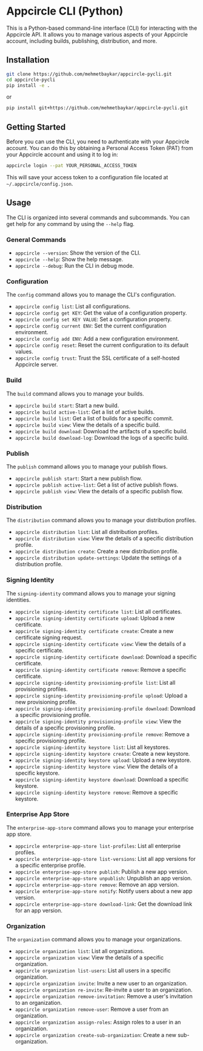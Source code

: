 # Appcircle CLI (Python)

This is a Python-based command-line interface (CLI) for interacting with the Appcircle API. It allows you to manage various aspects of your Appcircle account, including builds, publishing, distribution, and more.

## Installation

```bash
git clone https://github.com/mehmetbaykar/appcircle-pycli.git
cd appcircle-pycli
pip install -e .

```
or

```bash
pip install git+https://github.com/mehmetbaykar/appcircle-pycli.git
```

## Getting Started

Before you can use the CLI, you need to authenticate with your Appcircle account. You can do this by obtaining a Personal Access Token (PAT) from your Appcircle account and using it to log in:

```bash
appcircle login --pat YOUR_PERSONAL_ACCESS_TOKEN
```

This will save your access token to a configuration file located at `~/.appcircle/config.json`.

## Usage

The CLI is organized into several commands and subcommands. You can get help for any command by using the `--help` flag.

### General Commands

- `appcircle --version`: Show the version of the CLI.
- `appcircle --help`: Show the help message.
- `appcircle --debug`: Run the CLI in debug mode.

### Configuration

The `config` command allows you to manage the CLI's configuration.

- `appcircle config list`: List all configurations.
- `appcircle config get KEY`: Get the value of a configuration property.
- `appcircle config set KEY VALUE`: Set a configuration property.
- `appcircle config current ENV`: Set the current configuration environment.
- `appcircle config add ENV`: Add a new configuration environment.
- `appcircle config reset`: Reset the current configuration to its default values.
- `appcircle config trust`: Trust the SSL certificate of a self-hosted Appcircle server.

### Build

The `build` command allows you to manage your builds.

- `appcircle build start`: Start a new build.
- `appcircle build active-list`: Get a list of active builds.
- `appcircle build list`: Get a list of builds for a specific commit.
- `appcircle build view`: View the details of a specific build.
- `appcircle build download`: Download the artifacts of a specific build.
- `appcircle build download-log`: Download the logs of a specific build.

### Publish

The `publish` command allows you to manage your publish flows.

- `appcircle publish start`: Start a new publish flow.
- `appcircle publish active-list`: Get a list of active publish flows.
- `appcircle publish view`: View the details of a specific publish flow.

### Distribution

The `distribution` command allows you to manage your distribution profiles.

- `appcircle distribution list`: List all distribution profiles.
- `appcircle distribution view`: View the details of a specific distribution profile.
- `appcircle distribution create`: Create a new distribution profile.
- `appcircle distribution update-settings`: Update the settings of a distribution profile.

### Signing Identity

The `signing-identity` command allows you to manage your signing identities.

- `appcircle signing-identity certificate list`: List all certificates.
- `appcircle signing-identity certificate upload`: Upload a new certificate.
- `appcircle signing-identity certificate create`: Create a new certificate signing request.
- `appcircle signing-identity certificate view`: View the details of a specific certificate.
- `appcircle signing-identity certificate download`: Download a specific certificate.
- `appcircle signing-identity certificate remove`: Remove a specific certificate.
- `appcircle signing-identity provisioning-profile list`: List all provisioning profiles.
- `appcircle signing-identity provisioning-profile upload`: Upload a new provisioning profile.
- `appcircle signing-identity provisioning-profile download`: Download a specific provisioning profile.
- `appcircle signing-identity provisioning-profile view`: View the details of a specific provisioning profile.
- `appcircle signing-identity provisioning-profile remove`: Remove a specific provisioning profile.
- `appcircle signing-identity keystore list`: List all keystores.
- `appcircle signing-identity keystore create`: Create a new keystore.
- `appcircle signing-identity keystore upload`: Upload a new keystore.
- `appcircle signing-identity keystore view`: View the details of a specific keystore.
- `appcircle signing-identity keystore download`: Download a specific keystore.
- `appcircle signing-identity keystore remove`: Remove a specific keystore.

### Enterprise App Store

The `enterprise-app-store` command allows you to manage your enterprise app store.

- `appcircle enterprise-app-store list-profiles`: List all enterprise profiles.
- `appcircle enterprise-app-store list-versions`: List all app versions for a specific enterprise profile.
- `appcircle enterprise-app-store publish`: Publish a new app version.
- `appcircle enterprise-app-store unpublish`: Unpublish an app version.
- `appcircle enterprise-app-store remove`: Remove an app version.
- `appcircle enterprise-app-store notify`: Notify users about a new app version.
- `appcircle enterprise-app-store download-link`: Get the download link for an app version.

### Organization

The `organization` command allows you to manage your organizations.

- `appcircle organization list`: List all organizations.
- `appcircle organization view`: View the details of a specific organization.
- `appcircle organization list-users`: List all users in a specific organization.
- `appcircle organization invite`: Invite a new user to an organization.
- `appcircle organization re-invite`: Re-invite a user to an organization.
- `appcircle organization remove-invitation`: Remove a user's invitation to an organization.
- `appcircle organization remove-user`: Remove a user from an organization.
- `appcircle organization assign-roles`: Assign roles to a user in an organization.
- `appcircle organization create-sub-organization`: Create a new sub-organization.
